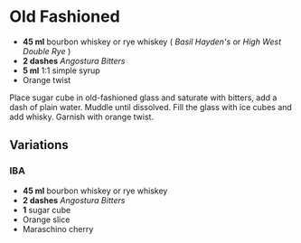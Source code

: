# Old Fashioned

* **45 ml** bourbon whiskey or rye whiskey ( *Basil Hayden's* or *High West Double Rye* )
* **2 dashes** *Angostura Bitters*
* **5 ml** 1:1 simple syrup
* Orange twist

Place sugar cube in old-fashioned glass and saturate with bitters, add a dash of plain water. Muddle until dissolved. Fill the glass with ice cubes and add whisky. Garnish with orange twist.

## Variations

### IBA

* **45 ml** bourbon whiskey or rye whiskey
* **2 dashes** *Angostura Bitters*
* **1** sugar cube
* Orange slice
* Maraschino cherry
